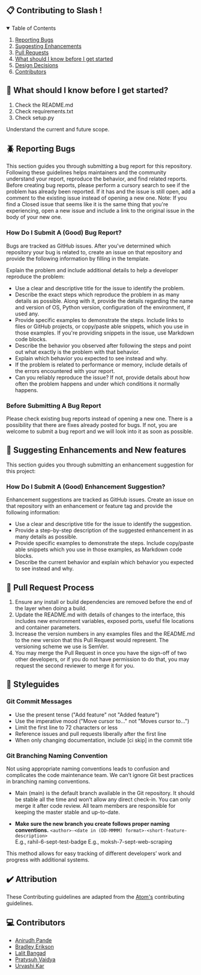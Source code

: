 ## 📋 Contributing to Slash !

<!-- TABLE OF CONTENTS -->
<details open="open">
  <summary>Table of Contents</summary>
  <ol>
    <li><a href="#reporting-bugs">Reporting Bugs</a></li>
    <li><a href="#suggesting-enhancements">Suggesting Enhancements</a></li>
    <li><a href="#pull-requests">Pull Requests</a></li>
    <li><a href="#what-should-i-know-before-i-get-started?">What should I know before I get started</a></li>
    <li><a href="#design-decisions">Design Decisions</a></li>
   <li><a href="#contributors">Contributors</a></li>
  </ol>
</details>

## 🤔 What should I know before I get started?

1. Check the README.md
2. Check requirements.txt
3. Check setup.py

Understand the current and future scope.

## 🪲 Reporting Bugs
This section guides you through submitting a bug report for this repository. Following these guidelines helps maintainers and the community understand your report, reproduce the behavior, and find related reports. Before creating bug reports, please perform a cursory search to see if the problem has already been reported. If it has and the issue is still open, add a comment to the existing issue instead of opening a new one. Note: If you find a Closed issue that seems like it is the same thing that you're experiencing, open a new issue and include a link to the original issue in the body of your new one.

### How Do I Submit A (Good) Bug Report?

Bugs are tracked as GitHub issues. After you've determined which repository your bug is related to, create an issue on that repository and provide the following information by filling in the template.

Explain the problem and include additional details to help a developer reproduce the problem:
*	Use a clear and descriptive title for the issue to identify the problem.
*	Describe the exact steps which reproduce the problem in as many details as possible. Along with it, provide the details regarding the name and version of OS, Python version, configuration of the environment, if used any.
*	Provide specific examples to demonstrate the steps. Include links to files or GitHub projects, or copy/paste able snippets, which you use in those examples. If you're providing snippets in the issue, use Markdown code blocks.
*	Describe the behavior you observed after following the steps and point out what exactly is the problem with that behavior.
*	Explain which behavior you expected to see instead and why.
*	If the problem is related to performance or memory, include details of the errors encountered with your report.
*	Can you reliably reproduce the issue? If not, provide details about how often the problem happens and under which conditions it normally happens.

### Before Submitting A Bug Report

Please check existing bug reports instead of opening a new one. There is a possibility that there are fixes already posted for bugs. If not, you are welcome to submit a bug report and we will look into it as soon as possible.

## 📝 Suggesting Enhancements and New features

This section guides you through submitting an enhancement suggestion for this project:

### How Do I Submit A (Good) Enhancement Suggestion?

Enhancement suggestions are tracked as GitHub issues. Create an issue on that repository with an enhancement or feature tag and provide the following information:
*	Use a clear and descriptive title for the issue to identify the suggestion.
*	Provide a step-by-step description of the suggested enhancement in as many details as possible.
*	Provide specific examples to demonstrate the steps. Include copy/paste able snippets which you use in those examples, as Markdown code blocks.
*	Describe the current behavior and explain which behavior you expected to see instead and why.

## 🙇 Pull Request Process
1. Ensure any install or build dependencies are removed before the end of the layer when doing a build.
2. Update the README.md with details of changes to the interface, this includes new environment variables, exposed ports, useful file locations and container parameters.
3. Increase the version numbers in any examples files and the README.md to the new version that this Pull Request would represent. The versioning scheme we use is SemVer.
4. You may merge the Pull Request in once you have the sign-off of two other developers, or if you do not have permission to do that, you may request the second reviewer to merge it for you.

## 👒 Styleguides

### Git Commit Messages
*	Use the present tense ("Add feature" not "Added feature")
*	Use the imperative mood ("Move cursor to..." not "Moves cursor to...")
*	Limit the first line to 72 characters or less
*	Reference issues and pull requests liberally after the first line
*	When only changing documentation, include [ci skip] in the commit title

### Git Branching Naming Convention
Not using appropriate naming conventions leads to confusion and complicates the code maintenance team. We can’t ignore Git best practices in branching naming conventions.

- Main (main) is the default branch available in the Git repository. It should be stable all the time and won’t allow any direct check-in. You can only merge it after code review. All team members are responsible for keeping the master stable and up-to-date.

- <b>Make sure the new branch you create follows proper naming conventions.</b>
```<author>-<date in (DD-MMMM) format>-<short-feature-description>```
<br> E.g., rahil-6-sept-test-badge
E.g., moksh-7-sept-web-scraping

This method allows for easy tracking of different developers’ work and progress with additional systems.

## ✔️ Attribution
These Contributing guidelines are adapted from the [Atom's](https://github.com/atom/atom/blob/master/CONTRIBUTING.md) contributing guidelines.

## 💻 Contributors

* [Anirudh Pande](https://github.com/apande95)
* [Bradley Erikson](https://github.com/bradley-erickson)
* [Lalit Bangad](https://github.com/lalit10)
* [Pratysuh Vaidya](https://github.com/Pratyush1184)
* [Urvashi Kar](https://github.com/Urvashi74)
